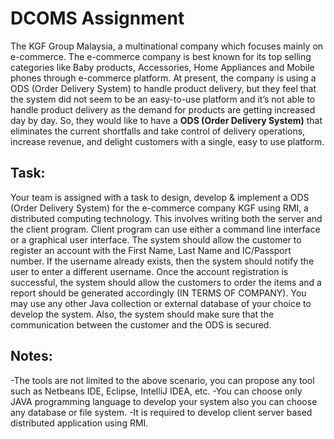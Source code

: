 # DCOMS Assignment 
  The KGF Group Malaysia, a multinational company which focuses mainly on e-commerce. The e-commerce company is best known for its top selling categories like Baby products, Accessories, Home Appliances and Mobile phones through e-commerce platform. At present, the company is using a ODS (Order Delivery System) to handle product delivery, but they feel that the system did not seem to be an easy-to-use platform and it’s not able to handle product delivery as the demand for products are getting increased day by day. So, they would like to have a **ODS (Order Delivery System)** that eliminates the current shortfalls and take control of delivery operations, increase revenue, and delight customers with a single, easy to use platform. 

## **Task:**
Your team is assigned with a task to design, develop & implement a ODS (Order Delivery System) for the e-commerce company KGF using RMI, a distributed computing technology. This involves writing both the server and the client program. Client program can use either a command line interface or a graphical user interface. The system should allow the customer to register an account with the First Name, Last Name and IC/Passport number.  If the username already exists, then the system should notify the user to enter a different username. Once the account registration is successful, the system should allow the customers to order the items and a report should be generated accordingly (IN TERMS OF COMPANY). You may use any other Java collection or external database of your choice to develop the system. Also, the system should make sure that the communication between the customer and the ODS is secured.

## **Notes:**
-The tools are not limited to the above scenario, you can propose any tool such as Netbeans IDE, Eclipse, IntelliJ IDEA, etc.
-You can choose only JAVA programming language to develop your system also you can choose any database or file system. 
-It is required to develop client server based distributed application using RMI. 
